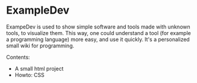 # ExampleDev

ExampeDev is used to show simple software and tools made with unknown tools, to visualize them.
This way, one could understand a tool (for example a programming language) more easy, and use it quickly.
It's a personalized small wiki for programming.

Contents:

- A small html project
- Howto: CSS
